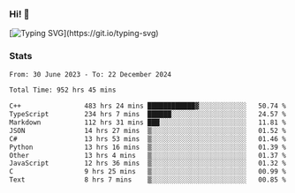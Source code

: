 ### Hi!  👋

[![Typing SVG](https://readme-typing-svg.herokuapp.com?font=Fira+Code&pause=1000&width=435&lines=Hello!+I'm+Texiwustion.)](https://git.io/typing-svg)

### Stats

<!--START_SECTION:waka-->

```txt
From: 30 June 2023 - To: 22 December 2024

Total Time: 952 hrs 45 mins

C++                483 hrs 24 mins ████████████▓░░░░░░░░░░░░   50.74 %
TypeScript         234 hrs 7 mins  ██████░░░░░░░░░░░░░░░░░░░   24.57 %
Markdown           112 hrs 31 mins ███░░░░░░░░░░░░░░░░░░░░░░   11.81 %
JSON               14 hrs 27 mins  ▒░░░░░░░░░░░░░░░░░░░░░░░░   01.52 %
C#                 13 hrs 53 mins  ▒░░░░░░░░░░░░░░░░░░░░░░░░   01.46 %
Python             13 hrs 16 mins  ▒░░░░░░░░░░░░░░░░░░░░░░░░   01.39 %
Other              13 hrs 4 mins   ▒░░░░░░░░░░░░░░░░░░░░░░░░   01.37 %
JavaScript         12 hrs 36 mins  ▒░░░░░░░░░░░░░░░░░░░░░░░░   01.32 %
C                  9 hrs 25 mins   ▒░░░░░░░░░░░░░░░░░░░░░░░░   00.99 %
Text               8 hrs 7 mins    ▒░░░░░░░░░░░░░░░░░░░░░░░░   00.85 %
```

<!--END_SECTION:waka-->
